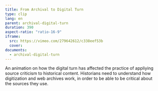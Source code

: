 ```yaml
---
title: From Archival to Digital Turn 
type: clip
lang: en
parent: archival-digital-turn
duration: 390
aspect-ratio: "ratio-16-9"
iframe:
  src: https://vimeo.com/279642612/c338eef53b
  cover:
documents:
  - archival-digital-turn
---
```

An animation on how the digital turn has affected the practice of appliying source criticism to historical content. Historians need to understand how digitization and web archives work, in order to be able to be critical about the sources they use. 

<!-- more -->

